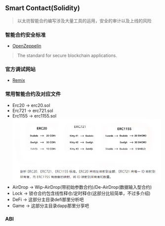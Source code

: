 ## Smart Contact(Solidity)
> 以太坊智能合约编写涉及大量工具的运用，安全的审计以及上线的风险

### 智能合约安全标准
* [OpenZeppelin](https://github.com/OpenZeppelin)
> The standard for secure blockchain applications.

### 官方调试网站
* [Remix](https://remix.ethereum.org/)

### 常用智能合约及对应文件
* Erc20 -> erc20.sol
* Erc721 -> erc721.sol 
* Erc1155 -> erc1155.sol
![image](../../../pic/erc.png)
* AirDrop -> Wip-AirDrop(带初始参数合约)/De-AirDrop(数据输入型合约)
* Lock -> 锁仓合约包含线性释仓/定时释仓(这部分比较简单，不过多介绍)
* DeFi -> 这部分主目录defi那里分析吧
* Game -> 这部分主目录dapp那里分享吧

### ABI
